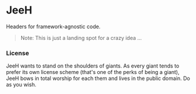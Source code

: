 # JeeH

Headers for framework-agnostic code.

> Note: This is just a landing spot for a crazy idea ...

### License

JeeH wants to stand on the shoulders of giants. As every giant tends to prefer
its own license scheme (that's one of the perks of being a giant), JeeH bows in
total worship for each them and lives in the public domain. Do as you wish.
